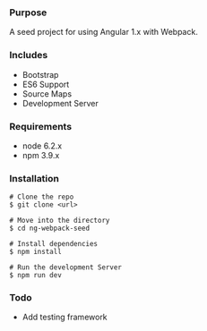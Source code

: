 ### Purpose
A seed project for using Angular 1.x with Webpack.

### Includes
- Bootstrap
- ES6 Support
- Source Maps
- Development Server

### Requirements
- node 6.2.x
- npm 3.9.x

### Installation
```
# Clone the repo
$ git clone <url>

# Move into the directory
$ cd ng-webpack-seed

# Install dependencies
$ npm install

# Run the development Server
$ npm run dev
```

### Todo
- Add testing framework
